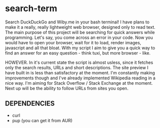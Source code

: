 # search-term
Search DuckDuckGo and Wiby.me in your bash terminal!
I have plans to make it a really, really lightweight web browser, designed only to read text. The main purpose of this project will be searching for quick answers while programming. Let's say, you come across an error in your code. Now you would have to open your browser, wait for it to load, render images, javascript and all that bloat. 
With my script I aim to give you a quick way to find an answer for an easy question - think tuxi, but more browser - like.

HOWEVER. In it's current state the script is almost usless, since it fetches only the search results, URLs and short descriptions. The site preview I have built in is less than satisfactory at the moment. I'm constantly making improvements though and I've already implemented Wikipedia reading in a nice way. I'm aiming for Stack Overflow / Stack Exchange at the moment. Next up will be the ability to follow URLs from sites you open.

<h2>
  DEPENDENCIES
  </h2>
<ul>
  <li>curl</li>
  <li>pup (you can get it from AUR)</li>
  </ul>
